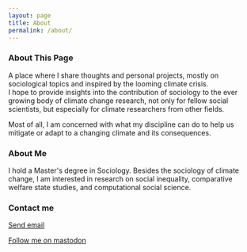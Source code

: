 ```yaml
---
layout: page
title: About
permalink: /about/
---
```


### About This Page
A place where I share thoughts and personal projects, mostly on sociological topics and inspired by the looming climate crisis.  
I hope to provide insights into the contribution of sociology to the ever growing body of climate change research, not only for fellow social scientists, but especially for climate researchers from other fields.

Most of all, I am concerned with what my discipline can do to help us mitigate or adapt to a changing climate and its consequences.

### About Me
I hold a Master's degree in Sociology. Besides the sociology of climate change, I am interested in research on social inequality, comparative welfare state studies, and computational social science.

### Contact me
<a href="mailto:ghsocblog@gmail@@com"
   onclick="this.href=this.href.replace('@@','.')">
   Send email
</a>

[Follow me on mastodon](https://mastodon.social/@greenhousesociology)
